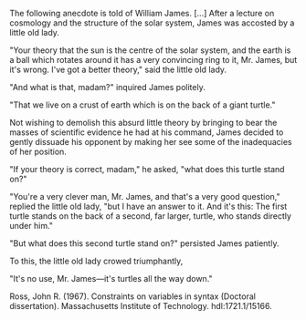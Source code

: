 The following anecdote is told of William James. [...] After a lecture on cosmology and the structure of the solar system, James was accosted by a little old lady.

"Your theory that the sun is the centre of the solar system, and the earth is a ball which rotates around it has a very convincing ring to it, Mr. James, but it's wrong. I've got a better theory," said the little old lady.

"And what is that, madam?" inquired James politely.

"That we live on a crust of earth which is on the back of a giant turtle."

Not wishing to demolish this absurd little theory by bringing to bear the masses of scientific evidence he had at his command, James decided to gently dissuade his opponent by making her see some of the inadequacies of her position.

"If your theory is correct, madam," he asked, "what does this turtle stand on?"

"You're a very clever man, Mr. James, and that's a very good question," replied the little old lady, "but I have an answer to it. And it's this: The first turtle stands on the back of a second, far larger, turtle, who stands directly under him."

"But what does this second turtle stand on?" persisted James patiently.

To this, the little old lady crowed triumphantly,

"It's no use, Mr. James—it's turtles all the way down."



Ross, John R. (1967). 
Constraints on variables in syntax (Doctoral dissertation).
Massachusetts Institute of Technology.
hdl:1721.1/15166.
